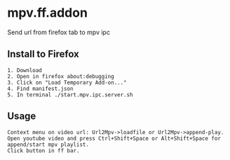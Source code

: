 # mpv.ff.addon
Send url from firefox tab to mpv ipc

## Install to Firefox
    1. Download
    2. Open in firefox about:debugging
    3. Click on "Load Temporary Add-on..."
    4. Find manifest.json
    5. In terminal ./start.mpv.ipc.server.sh

## Usage

    Context menu on video url: Url2Mpv->loadfile or Url2Mpv->append-play.
    Open youtube video and press Ctrl+Shift+Space or Alt+Shift+Space for append/start mpv playlist.
    Click button in ff bar.
